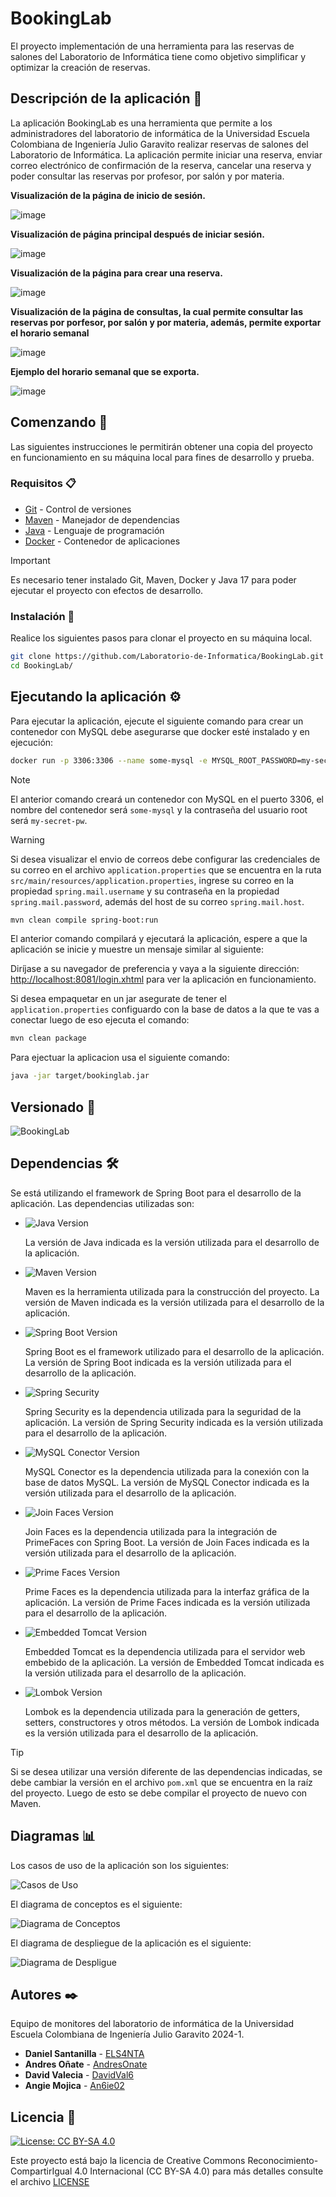 # BookingLab

El proyecto implementación de una herramienta para las reservas de salones del Laboratorio de Informática tiene como objetivo simplificar y optimizar la creación de reservas.

## Descripción de la aplicación 📖

La aplicación BookingLab es una herramienta que permite a los administradores del laboratorio de informática de la Universidad Escuela Colombiana de Ingeniería Julio Garavito realizar reservas de salones del Laboratorio de Informática. La aplicación permite iniciar una reserva, enviar correo electrónico de confirmación de la reserva, cancelar una reserva y poder consultar las reservas por profesor, por salón y por materia.

**Visualización de la página de inicio de sesión.**

![image](https://github.com/Laboratorio-de-Informatica/BookingLab/assets/99996670/c36feb2d-7e49-4efc-8e39-8f29a8c86d13)

**Visualización de página principal después de iniciar sesión.**

![image](https://github.com/Laboratorio-de-Informatica/BookingLab/assets/99996670/643f48c6-9fe0-443c-9bc4-d33ce0b29450)

**Visualización de la página para crear una reserva.**

![image](https://github.com/Laboratorio-de-Informatica/BookingLab/assets/99996670/6fdc39d4-ec72-4994-8a4a-1ed9dec7e6be)

**Visualización de la página de consultas, la cual permite consultar las reservas por porfesor, por salón y por materia, además, permite exportar el horario semanal**

![image](https://github.com/Laboratorio-de-Informatica/BookingLab/assets/99996670/f3e44212-b131-4582-8713-e38a34e0d083)

**Ejemplo del horario semanal que se exporta.**

![image](https://github.com/Laboratorio-de-Informatica/BookingLab/assets/99996670/e0de5887-c763-4801-b153-44ded28b08e5)

## Comenzando 🚀

Las siguientes instrucciones le permitirán obtener una copia del proyecto en funcionamiento en su máquina local para fines de desarrollo y prueba.

### Requisitos 📋

* [Git](https://git-scm.com/) - Control de versiones
* [Maven](https://maven.apache.org/) - Manejador de dependencias
* [Java](https://www.oracle.com/java/technologies/downloads/#java17) - Lenguaje de programación
* [Docker](https://www.docker.com/) - Contenedor de aplicaciones

> [!IMPORTANT]
> Es necesario tener instalado Git, Maven, Docker y Java 17 para poder ejecutar el proyecto con efectos de desarrollo.

### Instalación 🔧

Realice los siguientes pasos para clonar el proyecto en su máquina local.

```bash
git clone https://github.com/Laboratorio-de-Informatica/BookingLab.git
cd BookingLab/
```

## Ejecutando la aplicación ⚙️

Para ejecutar la aplicación, ejecute el siguiente comando para crear un contenedor con MySQL debe asegurarse que docker esté instalado y en ejecución:

```bash
docker run -p 3306:3306 --name some-mysql -e MYSQL_ROOT_PASSWORD=my-secret-pw -d mysql:latest
```

> [!NOTE]  
> El anterior comando creará un contenedor con MySQL en el puerto 3306, el nombre del contenedor será `some-mysql` y la contraseña del usuario root será `my-secret-pw`.

> [!WARNING]  
> Si desea visualizar el envio de correos debe configurar las credenciales de su correo en el archivo `application.properties` que se encuentra en la ruta `src/main/resources/application.properties`, ingrese su correo en la propiedad `spring.mail.username` y su contraseña en la propiedad `spring.mail.password`, además del host de su correo `spring.mail.host`.

```bash
mvn clean compile spring-boot:run
```

El anterior comando compilará y ejecutará la aplicación, espere a que la aplicación se inicie y muestre un mensaje similar al siguiente:

Diríjase a su navegador de preferencia y vaya a la siguiente dirección: <http://localhost:8081/login.xhtml> para ver la aplicación en funcionamiento.

Si desea empaquetar en un jar asegurate de tener el `application.properties` configuardo con la base de datos a la que te vas a conectar luego de eso ejecuta el comando:

```bash
mvn clean package
```

Para ejectuar la aplicacion usa el siguiente comando:

```bash
java -jar target/bookinglab.jar
```

## Versionado 📌

![BookingLab](https://img.shields.io/badge/BookingLab-v1.0.0-blue)

## Dependencias 🛠️

Se está utilizando el framework de Spring Boot para el desarrollo de la aplicación. Las dependencias utilizadas son:

* ![Java Version](https://img.shields.io/badge/Java-v17-orange)

    La versión de Java indicada es la versión utilizada para el desarrollo de la aplicación.

* ![Maven Version](https://img.shields.io/badge/Maven-v3.9.6-lightgrey)

    Maven es la herramienta utilizada para la construcción del proyecto. La versión de Maven indicada es la versión utilizada para el desarrollo de la aplicación.

* ![Spring Boot Version](https://img.shields.io/badge/SpringBoot-v3.2.5-green)

    Spring Boot es el framework utilizado para el desarrollo de la aplicación. La versión de Spring Boot indicada es la versión utilizada para el desarrollo de la aplicación.

* ![Spring Security](https://img.shields.io/badge/SpringBootSecurity-v6.2.4-blue)

    Spring Security es la dependencia utilizada para la seguridad de la aplicación. La versión de Spring Security indicada es la versión utilizada para el desarrollo de la aplicación.

* ![MySQL Conector Version](https://img.shields.io/badge/MySQL-v8.2.0-purple)

    MySQL Conector es la dependencia utilizada para la conexión con la base de datos MySQL. La versión de MySQL Conector indicada es la versión utilizada para el desarrollo de la aplicación.

* ![Join Faces Version](https://img.shields.io/badge/JoinFaces-v5.2.5-red)

    Join Faces es la dependencia utilizada para la integración de PrimeFaces con Spring Boot. La versión de Join Faces indicada es la versión utilizada para el desarrollo de la aplicación.

* ![Prime Faces Version](https://img.shields.io/badge/PrimeFaces-v13.0.8-yellow)

    Prime Faces es la dependencia utilizada para la interfaz gráfica de la aplicación. La versión de Prime Faces indicada es la versión utilizada para el desarrollo de la aplicación.

* ![Embedded Tomcat Version](https://img.shields.io/badge/EmbeddedTomcat-v10.1.20-brown)

    Embedded Tomcat es la dependencia utilizada para el servidor web embebido de la aplicación. La versión de Embedded Tomcat indicada es la versión utilizada para el desarrollo de la aplicación.

* ![Lombok Version](https://img.shields.io/badge/Lombok-v1.18.32-lightblue)

    Lombok es la dependencia utilizada para la generación de getters, setters, constructores y otros métodos. La versión de Lombok indicada es la versión utilizada para el desarrollo de la aplicación.

> [!TIP]
> Si se desea utilizar una versión diferente de las dependencias indicadas, se debe cambiar la versión en el archivo `pom.xml` que se encuentra en la raíz del proyecto. Luego de esto se debe compilar el proyecto de nuevo con Maven.

## Diagramas 📊

Los casos de uso de la aplicación son los siguientes:

![Casos de Uso](diagrams/CasosdeUso.png)

El diagrama de conceptos es el siguiente:

![Diagrama de Conceptos](diagrams/Conceptos.png)

El diagrama de despliegue de la aplicación es el siguiente:

![Diagrama de Despligue](diagrams/Despliegue.png)

## Autores ✒️

Equipo de monitores del laboratorio de informática de la Universidad Escuela Colombiana de Ingeniería Julio Garavito 2024-1.

* **Daniel Santanilla** - [ELS4NTA](https://github.com/ELS4NTA)
* **Andres Oñate** - [AndresOnate](https://github.com/AndresOnate)
* **David Valecia** - [DavidVal6](https://github.com/DavidVal6)
* **Angie Mojica** - [An6ie02](https://github.com/An6ie02)

## Licencia 📄

[![License: CC BY-SA 4.0](https://licensebuttons.net/l/by-sa/4.0/88x31.png)](https://creativecommons.org/licenses/by-sa/4.0/)

Este proyecto está bajo la licencia de Creative Commons Reconocimiento-CompartirIgual 4.0 Internacional (CC BY-SA 4.0) para más detalles consulte el archivo [LICENSE](LICENSE)
